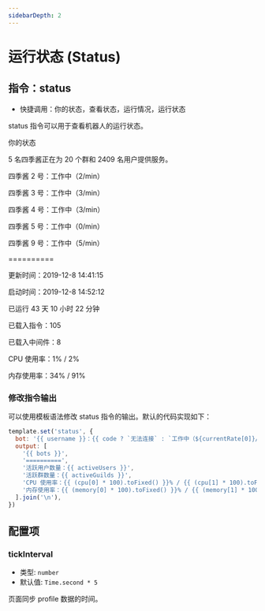 ```yaml
---
sidebarDepth: 2
---
```


# 运行状态 (Status)

## 指令：status

- 快捷调用：你的状态，查看状态，运行情况，运行状态

status 指令可以用于查看机器人的运行状态。

<panel-view title="聊天记录">
<chat-message nickname="Alice" color="#cc0066">你的状态</chat-message>
<chat-message nickname="Koishi" avatar="/koishi.png">
<p>5 名四季酱正在为 20 个群和 2409 名用户提供服务。</p>
<p>四季酱 2 号：工作中（2/min）</p>
<p>四季酱 3 号：工作中（3/min）</p>
<p>四季酱 4 号：工作中（3/min）</p>
<p>四季酱 5 号：工作中（0/min）</p>
<p>四季酱 9 号：工作中（5/min）</p>
<p>==========</p>
<p>更新时间：2019-12-8 14:41:15</p>
<p>启动时间：2019-12-8 14:52:12</p>
<p>已运行 43 天 10 小时 22 分钟</p>
<p>已载入指令：105</p>
<p>已载入中间件：8</p>
<p>CPU 使用率：1% / 2%</p>
<p>内存使用率：34% / 91%</p>
</chat-message>
</panel-view>

### 修改指令输出

可以使用模板语法修改 status 指令的输出。默认的代码实现如下：

<div v-pre>

```js
template.set('status', {
  bot: '{{ username }}：{{ code ? `无法连接` : `工作中（${currentRate[0]}/min）` }}',
  output: [
    '{{ bots }}',
    '==========',
    '活跃用户数量：{{ activeUsers }}',
    '活跃群数量：{{ activeGuilds }}',
    'CPU 使用率：{{ (cpu[0] * 100).toFixed() }}% / {{ (cpu[1] * 100).toFixed() }}%',
    '内存使用率：{{ (memory[0] * 100).toFixed() }}% / {{ (memory[1] * 100).toFixed() }}%',
  ].join('\n'),
})
```
</div>

## 配置项

### tickInterval

- 类型: `number`
- 默认值: `Time.second * 5`

页面同步 profile 数据的时间。
